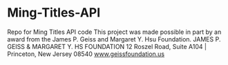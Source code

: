 # Ming-Titles-API
Repo for Ming Titles API code
This project was made possible in part by an award from the James P. Geiss and Margaret Y. Hsu Foundation. 
JAMES P. GEISS & MARGARET Y. HS FOUNDATION 
12 Roszel Road, Suite A104 | Princeton, New Jersey 08540 
www.geissfoundation.us
